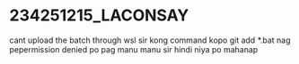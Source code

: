 # 234251215_LACONSAY
cant upload the batch through wsl sir kong command kopo git add *.bat nag pepermission denied po pag manu manu sir hindi niya po mahanap 
